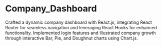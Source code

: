 # Company_Dashboard
Crafted a dynamic company dashboard with React.js, integrating React Router for seamless navigation and leveraging React Hooks for enhanced functionality. Implemented login features and illustrated company growth through interactive Bar, Pie, and Doughnut charts using Chart.js. 
